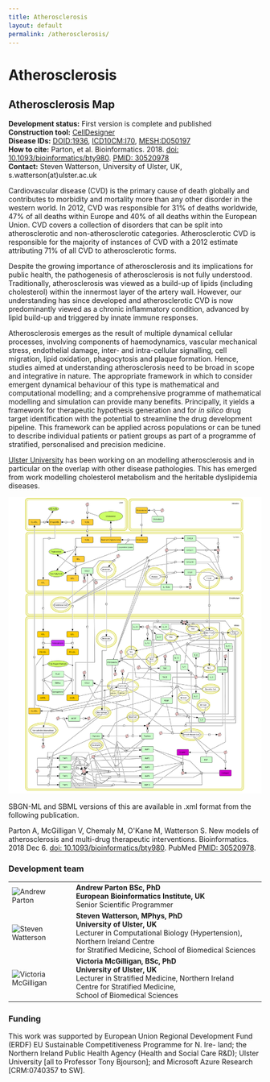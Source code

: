 ```yaml
---
title: Atherosclerosis
layout: default
permalink: /atherosclerosis/
---
```



# Atherosclerosis

## Atherosclerosis Map

**Development status:** First version is complete and published  
**Construction tool:** [CellDesigner](https://www.celldesigner.org/)  
**Disease IDs:** [DOID:1936](https://disease-ontology.org/?id=DOID:1936), [ICD10CM:I70](https://www.icd10data.com/ICD10CM/Codes/I00-I99/I70-I79/I70-/I70), [MESH:D050197](https://meshb.nlm.nih.gov/record/ui?ui=D050197)  
**How to cite:** Parton, et al. Bioinformatics. 2018. [doi: 10.1093/bioinformatics/bty980](https://doi.org/10.1093/bioinformatics/bty980). [PMID: 30520978](https://www.ncbi.nlm.nih.gov/pubmed/30520978)  
**Contact:** Steven Watterson, University of Ulster, UK, s.watterson(at)ulster.ac.uk  

<p>Cardiovascular disease (CVD) is the primary cause of death globally and contributes to morbidity and mortality more than any other disorder in the western world. In 2012, CVD was responsible for 31% of deaths worldwide, 47% of all deaths within Europe and 40% of all deaths within the European Union. CVD covers a collection of disorders that can be split into atherosclerotic and non-atherosclerotic categories. Atherosclerotic CVD is responsible for the majority of instances of CVD with a 2012 estimate attributing 71% of all CVD to atherosclerotic forms.</p>
<p>Despite the growing importance of atherosclerosis and its implications for public health, the pathogenesis of atherosclerosis is not fully understood. Traditionally, atherosclerosis was viewed as a build-up of lipids (including cholesterol) within the innermost layer of the artery wall.  However, our understanding has since developed and atherosclerotic CVD is now predominantly viewed as a chronic inflammatory condition, advanced by lipid build-up and triggered by innate immune responses.</p>
<p>Atherosclerosis emerges as the result of multiple dynamical cellular processes, involving components of haemodynamics, vascular mechanical stress, endothelial damage, inter- and intra-cellular signalling, cell migration, lipid oxidation, phagocytosis and plaque formation.  Hence, studies aimed at understanding atherosclerosis need to be broad in scope and integrative in nature.  The appropriate framework in which to consider emergent dynamical behaviour of this type is mathematical and computational modelling; and a comprehensive programme of mathematical modelling and simulation can provide many benefits.  Principally, it yields a framework for therapeutic hypothesis generation and for <i>in silico</i> drug target identification with the potential to streamline the drug development pipeline.  This framework can be applied across populations or can be tuned to describe individual patients or patient groups as part of a programme of stratified, personalised and precision medicine.</p>
<p><a href="https://www.ulster.ac.uk/" target="_blank">Ulster University</a> has been working on an modelling atherosclerosis and in particular on the overlap with other disease pathologies.  This has emerged from work modelling cholesterol metabolism and the heritable dyslipidemia diseases.</p>

<a href="https://doi.org/10.1093/bioinformatics/bty980"><img src="/images/projects/Atherosclerosis.PNG" alt="Atherosclerosis" width="800px"/></a>

SBGN-ML and SBML versions of this are available in .xml format from the following publication.

Parton A, McGilligan V, Chemaly M, O'Kane M, Watterson S. New models of atherosclerosis and multi-drug therapeutic interventions. Bioinformatics. 2018 Dec 6. [doi: 10.1093/bioinformatics/bty980](https://doi.org/10.1093/bioinformatics/bty980). PubMed [PMID: 30520978](https://www.ncbi.nlm.nih.gov/pubmed/30520978).

### Development team

<table>
<tr>
<td><img src="../images/team/AndrewParton.jpg" alt="Andrew Parton" /></td>
<td><strong>Andrew Parton BSc, PhD</strong><br />
  <strong>European Bioinformatics Institute, UK</strong><br />Senior Scientific Programmer</td>
</tr>
<tr>
<td><img src="../images/team/StevenWatterson.jpg" alt="Steven Watterson" /></td>
<td><strong>Steven Watterson, MPhys, PhD</strong><br />
<strong>University of Ulster, UK</strong><br />Lecturer in Computational Biology (Hypertension), 
Northern Ireland Centre <br />for Stratified Medicine, School of Biomedical Sciences</td>
</tr>
<tr>
<td><img src="../images/team/VictoriaMcGilligan.jpg" alt="Victoria McGilligan" /></td>
<td><strong>Victoria McGilligan, BSc, PhD</strong><br />
<strong>University of Ulster, UK</strong><br />Lecturer in Stratified Medicine, Northern Ireland Centre for Stratified Medicine, 
<br />School of Biomedical Sciences</td>
</tr>
</table>

### Funding

This work was supported by European Union Regional Development Fund (ERDF) EU Sustainable Competitiveness Programme for N. Ire- land; the Northern Ireland Public Health Agency (Health and Social Care R&D); Ulster University [all to Professor Tony Bjourson]; and Microsoft Azure Research [CRM:0740357 to SW].
